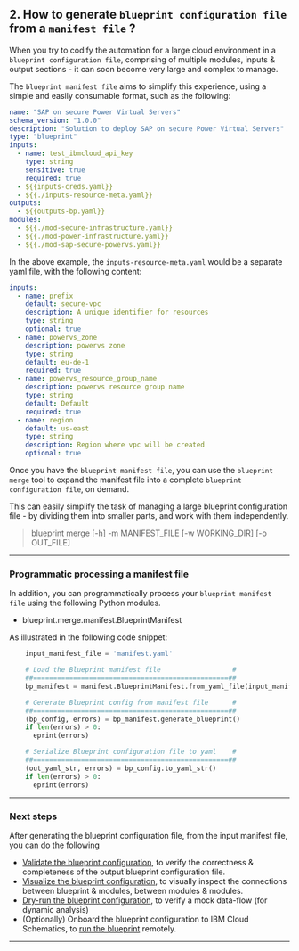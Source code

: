## 2. How to generate `blueprint configuration file` from a `manifest file` ?

When you try to codify the automation for a large cloud environment in a `blueprint configuration file`, comprising of multiple modules, inputs & output sections - it can soon become very large and complex to manage.  

The `blueprint manifest file` aims to simplify this experience, using a simple and easily consumable format, such as the following:

```yaml
name: "SAP on secure Power Virtual Servers"
schema_version: "1.0.0"
description: "Solution to deploy SAP on secure Power Virtual Servers"
type: "blueprint"
inputs:
  - name: test_ibmcloud_api_key
    type: string
    sensitive: true
    required: true
  - ${{inputs-creds.yaml}}
  - ${{./inputs-resource-meta.yaml}}
outputs:
  - ${{outputs-bp.yaml}}
modules:
  - ${{./mod-secure-infrastructure.yaml}}
  - ${{./mod-power-infrastructure.yaml}}
  - ${{./mod-sap-secure-powervs.yaml}}
```

In the above example, the `inputs-resource-meta.yaml` would be a separate yaml file, with the following content:

```yaml
inputs:
  - name: prefix
    default: secure-vpc
    description: A unique identifier for resources
    type: string
    optional: true
  - name: powervs_zone
    description: powervs zone
    type: string
    default: eu-de-1
    required: true
  - name: powervs_resource_group_name
    description: powervs resource group name
    type: string
    default: Default
    required: true
  - name: region
    default: us-east
    type: string
    description: Region where vpc will be created
    optional: true
```

Once you have the `blueprint manifest file`, you can use the `blueprint merge` tool to expand the manifest file into a complete `blueprint configuration file`, on demand.  

This can easily simplify the task of managing a large blueprint configuration file - by dividing them into smaller parts, and work with them independently.

> blueprint merge [-h] -m MANIFEST_FILE [-w WORKING_DIR] [-o OUT_FILE]

---
### Programmatic processing a manifest file

In addition, you can programmatically process your `blueprint manifest file` using the following Python modules.
* blueprint.merge.manifest.BlueprintManifest

As illustrated in the following code snippet:

```python
    input_manifest_file = 'manifest.yaml' 

    # Load the Blueprint manifest file                  #
    ##=================================================##
    bp_manifest = manifest.BlueprintManifest.from_yaml_file(input_manifest_file)

    # Generate Blueprint config from manifest file      #
    ##=================================================##
    (bp_config, errors) = bp_manifest.generate_blueprint()
    if len(errors) > 0:
      eprint(errors)

    # Serialize Blueprint configuration file to yaml    #
    ##=================================================##
    (out_yaml_str, errors) = bp_config.to_yaml_str()
    if len(errors) > 0:
      eprint(errors)

```

---
### Next steps

After generating the blueprint configuration file, from the input manifest file, you can do the following
* [Validate the blueprint configuration](./02-validate.md), to verify the correctness & completeness of the output blueprint configuration file.
* [Visualize the blueprint configuration](./07-visualize.md), to visually inspect the connections between blueprint & modules, between modules & modules.
* [Dry-run the blueprint configuration](./06-run.md), to verify a mock data-flow (for dynamic analysis)
* (Optionally) Onboard the blueprint configuration to IBM Cloud Schematics, to [run the blueprint](https://cloud.ibm.com/docs/schematics?topic=schematics-create-blueprint-config&interface=ui) remotely.

---
